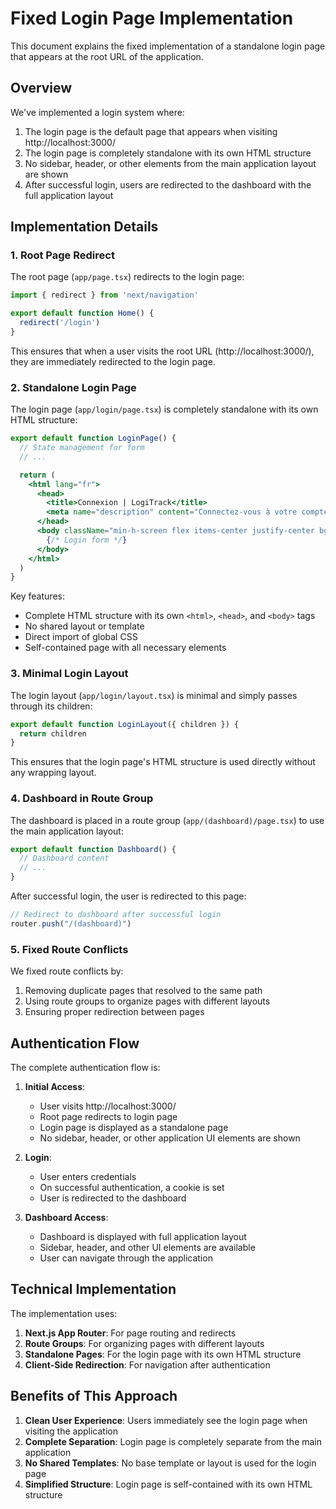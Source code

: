 # Fixed Login Page Implementation

This document explains the fixed implementation of a standalone login page that appears at the root URL of the application.

## Overview

We've implemented a login system where:

1. The login page is the default page that appears when visiting http://localhost:3000/
2. The login page is completely standalone with its own HTML structure
3. No sidebar, header, or other elements from the main application layout are shown
4. After successful login, users are redirected to the dashboard with the full application layout

## Implementation Details

### 1. Root Page Redirect

The root page (`app/page.tsx`) redirects to the login page:

```jsx
import { redirect } from 'next/navigation'

export default function Home() {
  redirect('/login')
}
```

This ensures that when a user visits the root URL (http://localhost:3000/), they are immediately redirected to the login page.

### 2. Standalone Login Page

The login page (`app/login/page.tsx`) is completely standalone with its own HTML structure:

```jsx
export default function LoginPage() {
  // State management for form
  // ...

  return (
    <html lang="fr">
      <head>
        <title>Connexion | LogiTrack</title>
        <meta name="description" content="Connectez-vous à votre compte LogiTrack" />
      </head>
      <body className="min-h-screen flex items-center justify-center bg-muted/40 px-4">
        {/* Login form */}
      </body>
    </html>
  )
}
```

Key features:
- Complete HTML structure with its own `<html>`, `<head>`, and `<body>` tags
- No shared layout or template
- Direct import of global CSS
- Self-contained page with all necessary elements

### 3. Minimal Login Layout

The login layout (`app/login/layout.tsx`) is minimal and simply passes through its children:

```jsx
export default function LoginLayout({ children }) {
  return children
}
```

This ensures that the login page's HTML structure is used directly without any wrapping layout.

### 4. Dashboard in Route Group

The dashboard is placed in a route group (`app/(dashboard)/page.tsx`) to use the main application layout:

```jsx
export default function Dashboard() {
  // Dashboard content
  // ...
}
```

After successful login, the user is redirected to this page:

```jsx
// Redirect to dashboard after successful login
router.push("/(dashboard)")
```

### 5. Fixed Route Conflicts

We fixed route conflicts by:

1. Removing duplicate pages that resolved to the same path
2. Using route groups to organize pages with different layouts
3. Ensuring proper redirection between pages

## Authentication Flow

The complete authentication flow is:

1. **Initial Access**:
   - User visits http://localhost:3000/
   - Root page redirects to login page
   - Login page is displayed as a standalone page
   - No sidebar, header, or other application UI elements are shown

2. **Login**:
   - User enters credentials
   - On successful authentication, a cookie is set
   - User is redirected to the dashboard

3. **Dashboard Access**:
   - Dashboard is displayed with full application layout
   - Sidebar, header, and other UI elements are available
   - User can navigate through the application

## Technical Implementation

The implementation uses:

1. **Next.js App Router**: For page routing and redirects
2. **Route Groups**: For organizing pages with different layouts
3. **Standalone Pages**: For the login page with its own HTML structure
4. **Client-Side Redirection**: For navigation after authentication

## Benefits of This Approach

1. **Clean User Experience**: Users immediately see the login page when visiting the application
2. **Complete Separation**: Login page is completely separate from the main application
3. **No Shared Templates**: No base template or layout is used for the login page
4. **Simplified Structure**: Login page is self-contained with its own HTML structure
